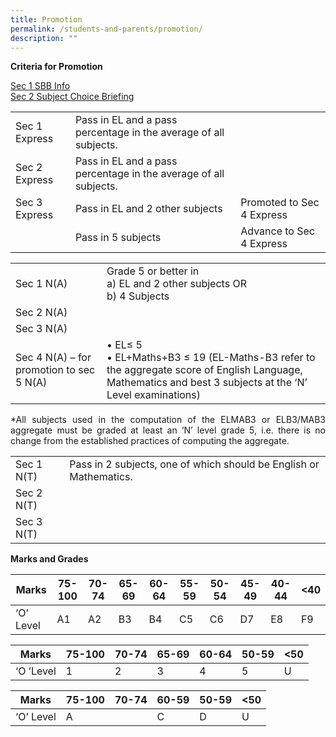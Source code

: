 ```yaml
---
title: Promotion
permalink: /students-and-parents/promotion/
description: ""
---
```


**Criteria for Promotion**

<a href="/files/03%20S1%20SBB%20Info.pdf" target="_blank">Sec 1 SBB Info</a>   
<a href="/files/02%20S2%20Subject%20Choice%20Briefing.pdf" target="_blank">Sec 2 Subject Choice Briefing</a>

|               |              |                           |
|---------------|---------|---------------------------|
| Sec 1 Express | Pass in EL and a pass percentage in the average of all subjects. |                           |
| Sec 2 Express | Pass in EL and a pass percentage in the average of all subjects. |                           |
| Sec 3 Express | Pass in EL and 2 other subjects                                  | Promoted to Sec 4 Express |
|               | Pass in 5 subjects                                               | Advance to Sec 4 Express  |


|                    |                 |
|-------------|-------------------|
| Sec 1 N(A)                               | Grade 5 or better in<br>a) EL and 2 other subjects OR<br>b) 4 Subjects                                                                                  |
| Sec 2 N(A)                               |                                                                                                                                                         |
| Sec 3 N(A)                               |                                                                                                                                                         |
| Sec 4 N(A) – for promotion to sec 5 N(A) | • EL≤ 5<br>• EL+Maths+B3 ≤ 19 (EL-Maths-B3 refer to the aggregate score of English Language, Mathematics and best 3 subjects at the ‘N’ Level examinations) |

<p style="text-align: justify;">*All subjects used in the computation of the ELMAB3 or ELB3/MAB3 aggregate must be graded at least an ‘N’ level grade 5, i.e. there is no change from the established practices of computing the aggregate.</p>

|            |                                                                    |
|------------|--------------------------------------------------------------------|
| Sec 1 N(T) | Pass in 2 subjects, one of which should be English or Mathematics. |
| Sec 2 N(T) |                                                                    |
| Sec 3 N(T) |                                                                    |


**Marks and Grades**


| Marks     | 75-100 | 70-74 | 65-69 | 60-64 | 55-59 | 50-54 | 45-49 | 40-44 | <40 |
|-----------|--------|-------|-------|-------|-------|-------|-------|-------|-----|
| ‘O’ Level | A1     | A2    | B3    | B4    | C5    | C6    | D7    | E8    | F9  |

| Marks     | 75-100 | 70-74 | 65-69 | 60-64 | 50-59 | <50 |
|-----------|--------|-------|-------|-------|-------|-----|
| ‘O ’Level | 1      | 2     | 3     | 4     | 5     | U   |


| Marks     | 75-100 | 70-74 | 60-59 | 50-59 | <50 |
|-----------|--------|-------|-------|-------|-----|
| ‘O’ Level | A      |       | C     | D     | U   |